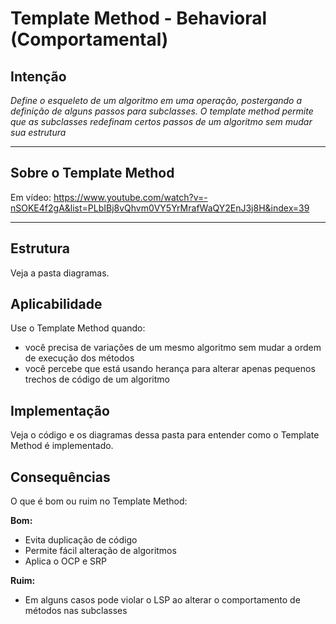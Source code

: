 # Template Method - Behavioral (Comportamental)

## Intenção

*Define o esqueleto de um algoritmo em uma operação, postergando a definição de alguns passos para subclasses. O template method permite que as subclasses redefinam certos passos de um algoritmo sem mudar sua estrutura*

---

## Sobre o Template Method

Em vídeo: https://www.youtube.com/watch?v=-nSOKE4f2gA&list=PLbIBj8vQhvm0VY5YrMrafWaQY2EnJ3j8H&index=39

---

## Estrutura

Veja a pasta diagramas.

## Aplicabilidade

Use o Template Method quando:

- você precisa de variações de um mesmo algoritmo sem mudar a ordem de execução dos métodos
- você percebe que está usando herança para alterar apenas pequenos trechos de código de um algoritmo

## Implementação

Veja o código e os diagramas dessa pasta para entender como o Template Method é implementado.

## Consequências

O que é bom ou ruim no Template Method:

**Bom:**

- Evita duplicação de código
- Permite fácil alteração de algoritmos
- Aplica o OCP e SRP

**Ruim:**

- Em alguns casos pode violar o LSP ao alterar o comportamento de métodos nas subclasses
